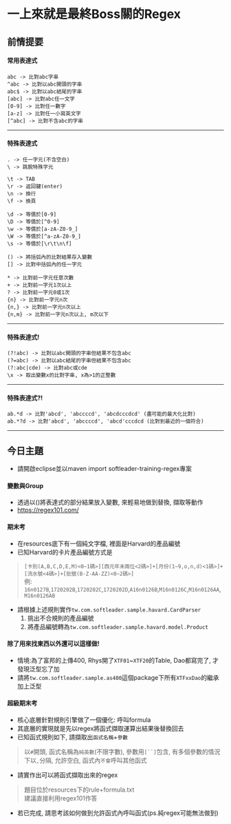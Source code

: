 # 一上來就是最終Boss關的Regex

## 前情提要

#### 常用表達式
```
abc -> 比對abc字串
^abc -> 比對以abc開頭的字串
abc$ -> 比對以abc結尾的字串
[abc] -> 比對abc任一文字
[0-9] -> 比對任一數字
[a-z] -> 比對任一小寫英文字
[^abc] -> 比對不含abc的字串
```
---
#### 特殊表達式
```
. -> 任一字元(不含空白)
\ -> 跳脫特殊字元

\t -> TAB
\r -> 返回鍵(enter)
\n -> 換行
\f -> 換頁

\d -> 等價於[0-9]
\D -> 等價於[^0-9]
\w -> 等價於[a-zA-Z0-9_]
\W -> 等價於[^a-zA-Z0-9_]
\s -> 等價於[\r\t\n\f]

() -> 將括弧內的比對結果存入變數
[] -> 比對中括弧內的任一字元

* -> 比對前一字元任意次數
+ -> 比對前一字元1次以上
? -> 比對前一字元0或1次
{n} -> 比對前一字元n次
{n,} -> 比對前一字元n次以上
{n,m} -> 比對前一字元n次以上, m次以下
```
---
#### 特殊表達式!
```
(?!abc) -> 比對以abc開頭的字串但結果不包含abc
(?=abc) -> 比對以abc結尾的字串但結果不包含abc
(?:abc|cde) -> 比對abc或cde
\x -> 取出變數x的比對字串, x為>1的正整數
```
---
#### 特殊表達式?!
```
ab.*d -> 比對'abcd', 'abccccd', 'abcdcccdcd' (盡可能的最大化比對)
ab.*?d -> 比對'abcd', 'abccccd', 'abcd'cccdcd (比對到最近的一個符合)
```
---

## 今日主題
- 請開啟eclipse並以maven import softleader-training-regex專案

#### 變數與Group
- 透過以()將表達式的部分結果放入變數, 來輕易地做到替換, 擷取等動作
- https://regex101.com/

#### 期末考
- 在resources底下有一個純文字檔, 裡面是Harvard的產品編號
- 已知Harvard的卡片產品編號方式是
> `[卡別(A,B,C,D,E,M)<0~1碼>][西元年末兩位<2碼>]+[月份(1~9,o,n,d)<1碼>]+[流水號<4碼>]+[批號(B-Z-AA-ZZ)<0~2碼>]`  
> 例: `16n0127B`,`1720202B`,`1720202C`,`1720202D`,`A16n0126B`,`M16n0126C`,`M16n0126AA`,`M16n0126AB`
- 請根據上述規則實作`tw.com.softleader.sample.havard.CardParser`
	1. 挑出不合規則的產品編號
	2. 將產品編號轉為`tw.com.softleader.sample.havard.model.Product`

#### 除了用來找東西以外還可以這樣做!
- 情境:為了富邦的上傳400, Rhys開了`XTF01`~`XTF20`的Table, Dao都寫完了, 才發現泛型忘了加
- 請將`tw.com.softleader.sample.as400`這個package下所有`XTFxxDao`的繼承加上泛型

#### 超級期末考
- 核心底層針對規則引擎做了一個優化: 呼叫formula
- 其底層的實現就是先以regex將函式擷取運算出結果後替換回去
- 已知函式規則如下, 請擷取出`函式名稱`+`參數`
> 以`#`開頭, 函式名稱為`純英數`(不限字數), 參數用`[``]`包含, 有多個參數的情況下以`,`分隔, 允許空白, 函式內`不會`呼叫其他函式
- 請實作出可以將函式擷取出來的regex
> 題目位於resources下的rule+formula.txt  
> 建議直接利用regex101作答
- 若已完成, 請思考該如何做到允許函式內呼叫函式(ps.純regex可能無法做到)
